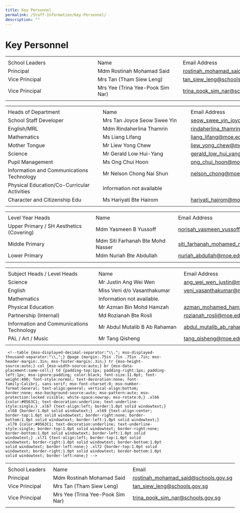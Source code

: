 ```yaml
---
title: Key Personnel
permalink: /Staff-Information/Key-Personnel/
description: ""
---
```

Key Personnel
=============
<table border="0" cellpadding="0" cellspacing="0" width="897" style="border-collapse:
 collapse;width:673pt"><colgroup><col width="308" style="mso-width-source:userset;mso-width-alt:11264;width:231pt"> <col width="289" style="mso-width-source:userset;mso-width-alt:10569;width:217pt"> <col width="289" style="mso-width-source:userset;mso-width-alt:10569;width:217pt"> <col width="11" style="mso-width-source:userset;mso-width-alt:402;width:8pt"></colgroup><tbody><tr height="7" style="mso-height-source:userset;height:5.25pt"><td height="7" width="308" style="height:5.25pt;width:231pt"><a name="RANGE!E3:H8"></a></td><td width="289" style="width:217pt"></td><td width="289" style="width:217pt"></td><td width="11" style="width:8pt"></td></tr><tr height="21" style="height:15.75pt"><td height="21" class="xl71" style="height:15.75pt">School Leaders</td><td class="xl67" style="border-left:none">Name</td><td class="xl69" style="border-left:none">Email Address</td><td></td></tr><tr height="21" style="height:15.75pt;mso-yfti-irow:1"><td height="21" class="xl72" style="height:15.75pt;border-top:none">Principal</td><td class="xl68" style="border-top:none;border-left:none">Mdm Rostinah Mohamad Said&nbsp;</td><td class="xl70" style="border-top:none;border-left:none"><a href="mailto:rostinah_mohamad_said@schools.gov.sg">rostinah_mohamad_said@schools.gov.sg</a></td><td></td></tr><tr height="21" style="height:15.75pt;mso-yfti-irow:2"><td height="21" class="xl72" style="height:15.75pt;border-top:none">Vice Principal</td><td class="xl68" style="border-top:none;border-left:none">Mrs Tan (Tham Siew Leng)</td><td class="xl70" style="border-top:none;border-left:none"><a href="mailto:tan_siew_leng@schools.gov.sg">tan_siew_leng@schools.gov.sg</a></td><td></td></tr><tr height="21" style="height:15.75pt;mso-yfti-irow:3"><td height="21" class="xl72" style="height:15.75pt;border-top:none">Vice Principal</td><td class="xl68" style="border-top:none;border-left:none">Mrs Yee (Trina Yee-Pook Sim Nar)</td><td class="xl70" style="border-top:none;border-left:none"><span style="mso-color-alt:windowtext"><a href="mailto:trina_pook_sim_nar@schools.gov.sg">trina_pook_sim_nar@schools.gov.sg</a></span></td><td></td></tr><tr height="6" style="mso-height-source:userset;height:4.5pt"><td height="6" style="height:4.5pt"></td><td></td><td class="xl66"></td><td></td></tr></tbody></table>


<table border="0" cellpadding="0" cellspacing="0" width="897" style="border-collapse:
 collapse;width:673pt"><colgroup><col width="308" style="mso-width-source:userset;mso-width-alt:11264;width:231pt"> <col width="289" style="mso-width-source:userset;mso-width-alt:10569;width:217pt"> <col width="289" style="mso-width-source:userset;mso-width-alt:10569;width:217pt"> <col width="11" style="mso-width-source:userset;mso-width-alt:402;width:8pt"></colgroup><tbody><tr height="4" style="mso-height-source:userset;height:3.0pt"><td height="4" width="308" style="height:3.0pt;width:231pt"><a name="RANGE!E10:H21"></a></td><td width="289" style="width:217pt"></td><td width="289" style="width:217pt"></td><td width="11" style="width:8pt"></td></tr><tr height="21" style="height:15.75pt"><td height="21" class="xl72" style="height:15.75pt">Heads of Department</td><td class="xl67" style="border-left:none">Name</td><td class="xl70" style="border-left:none">Email Address</td><td></td></tr><tr height="21" style="height:15.75pt;mso-yfti-irow:5"><td height="21" class="xl73" style="height:15.75pt;border-top:none">School Staff Developer</td><td class="xl68" style="border-top:none;border-left:none">Mrs Tan Joyce Seow Swee Yin</td><td class="xl71" style="border-top:none;border-left:none"><a href="mailto:seow_swee_yin_joyce@moe.edu.sg">seow_swee_yin_joyce@moe.edu.sg</a></td><td></td></tr><tr height="21" style="height:15.75pt;mso-yfti-irow:6"><td height="21" class="xl73" style="height:15.75pt;border-top:none">English/MRL</td><td class="xl69" width="289" style="border-top:none;border-left:none;width:217pt">Mdm Rindaherlina Thamrin<span style="mso-spacerun:yes">&nbsp;</span></td><td class="xl71" style="border-top:none;border-left:none"><a href="mailto:rindaherlina_thamrin@moe.edu.sg">rindaherlina_thamrin@moe.edu.sg</a></td><td></td></tr><tr height="21" style="height:15.75pt;mso-yfti-irow:7"><td height="21" class="xl73" style="height:15.75pt;border-top:none">Mathematics</td><td class="xl68" style="border-top:none;border-left:none">Ms Liang Lifang</td><td class="xl71" style="border-top:none;border-left:none"><span style="mso-color-alt:windowtext"><a href="mailto:liang_lifang@moe.edu.sg">liang_lifang@moe.edu.sg</a></span></td><td></td></tr><tr height="21" style="height:15.75pt;mso-yfti-irow:8"><td height="21" class="xl73" style="height:15.75pt;border-top:none">Mother Tongue</td><td class="xl68" style="border-top:none;border-left:none">Mr Liew Yong Chew</td><td class="xl71" style="border-top:none;border-left:none"><a href="mailto:liew_yong_chew@moe.edu.sg">liew_yong_chew@moe.edu.sg</a></td><td></td></tr><tr height="21" style="height:15.75pt;mso-yfti-irow:9"><td height="21" class="xl73" style="height:15.75pt;border-top:none">Science</td><td class="xl68" style="border-top:none;border-left:none">Mr Gerald Low Hui-Yang<span style="mso-spacerun:yes">&nbsp;</span></td><td class="xl71" style="border-top:none;border-left:none"><span style="mso-color-alt:windowtext"><a href="mailto:Gerald_low_hui_yang@moe.edu.sg">gerald_low_hui_yang@moe.edu.sg</a></span></td><td></td></tr><tr height="21" style="height:15.75pt;mso-yfti-irow:10"><td height="21" class="xl73" style="height:15.75pt;border-top:none">Pupil Management</td><td class="xl68" style="border-top:none;border-left:none">Ms Ong Chui Hoon</td><td class="xl71" style="border-top:none;border-left:none"><span style="mso-color-alt:windowtext"><a href="mailto:ong_chui_hoon@moe.edu.sg">ong_chui_hoon@moe.edu.sg</a></span></td><td></td></tr><tr height="21" style="height:15.75pt;mso-yfti-irow:11"><td height="21" class="xl73" style="height:15.75pt;border-top:none">Information and Communications Technology</td><td class="xl68" style="border-top:none;border-left:none">Mr Nelson Chong Nai Shun</td><td class="xl71" style="border-top:none;border-left:none"><a href="mailto:nelson_chong@moe.edu.sg">nelson_chong@moe.edu.sg</a></td><td></td></tr><tr height="21" style="height:15.75pt;mso-yfti-irow:12"><td height="21" class="xl73" style="height:15.75pt;border-top:none">Physical Education/Co-Curricular Activities</td><td colspan="2" class="xl70" style="border-left:none">Information not available</td><td></td></tr><tr height="21" style="height:15.75pt;mso-yfti-irow:13"><td height="21" class="xl73" style="height:15.75pt;border-top:none">Character and Citizenship Edu</td><td class="xl68" style="border-top:none;border-left:none">Ms Hariyati Bte Hairom</td><td class="xl71" style="border-top:none;border-left:none"><span style="mso-color-alt:windowtext"><a href="mailto:hariyati_hairom@moe.edu.sg">hariyati_hairom@moe.edu.sg</a></span></td><td></td></tr><tr height="5" style="mso-height-source:userset;height:3.75pt"><td height="5" style="height:3.75pt"></td><td></td><td class="xl66"></td><td></td></tr></tbody></table>
 


<table border="0" cellpadding="0" cellspacing="0" width="897" style="border-collapse:
 collapse;width:673pt"><colgroup><col width="308" style="mso-width-source:userset;mso-width-alt:11264;width:231pt"> <col width="289" style="mso-width-source:userset;mso-width-alt:10569;width:217pt"> <col width="289" style="mso-width-source:userset;mso-width-alt:10569;width:217pt"> <col width="11" style="mso-width-source:userset;mso-width-alt:402;width:8pt"></colgroup><tbody><tr height="5" style="mso-height-source:userset;height:3.75pt"><td height="5" width="308" style="height:3.75pt;width:231pt"><a name="RANGE!E23:H28"></a></td><td width="289" style="width:217pt"></td><td width="289" style="width:217pt"></td><td width="11" style="width:8pt"></td></tr><tr height="21" style="height:15.75pt"><td height="21" class="xl71" style="height:15.75pt">Level Year Heads</td><td class="xl67" style="border-left:none">Name</td><td class="xl69" style="border-left:none">Email Address</td><td></td></tr><tr height="21" style="height:15.75pt;mso-yfti-irow:15"><td height="21" class="xl72" style="height:15.75pt;border-top:none">Upper Primary / SH Aesthetics (Covering)</td><td class="xl68" style="border-top:none;border-left:none">Mdm Yasmeen B Yussoff</td><td class="xl70" style="border-top:none;border-left:none"><a href="mailto:norisah_yasmeen_yussoff@moe.edu.sg">norisah_yasmeen_yussoff@moe.edu.sg</a></td><td></td></tr><tr height="21" style="height:15.75pt;mso-yfti-irow:16"><td height="21" class="xl72" style="height:15.75pt;border-top:none">Middle Primary</td><td class="xl68" style="border-top:none;border-left:none">Mdm Siti Farhanah Bte Mohd Nasser<span style="mso-spacerun:yes">&nbsp;</span></td><td class="xl70" style="border-top:none;border-left:none"><a href="mailto:siti_farhanah_mohamed_nass@moe.edu.sg">siti_farhanah_mohamed_nass@moe.edu.sg</a></td><td></td></tr><tr height="21" style="height:15.75pt;mso-yfti-irow:17"><td height="21" class="xl72" style="height:15.75pt;border-top:none">Lower Primary</td><td class="xl68" style="border-top:none;border-left:none">Mdm Nuriah Bte Abdullah</td><td class="xl70" style="border-top:none;border-left:none"><span style="mso-color-alt:windowtext"><a href="mailto:nuriah_abdullah@moe.edu.sg">nuriah_abdullah@moe.edu.sg</a></span></td><td></td></tr><tr height="8" style="mso-height-source:userset;height:6.0pt"><td height="8" style="height:6.0pt"></td><td></td><td class="xl66"></td><td></td></tr></tbody></table>
 


<table border="0" cellpadding="0" cellspacing="0" width="897" style="border-collapse:
 collapse;width:673pt"><colgroup><col width="308" style="mso-width-source:userset;mso-width-alt:11264;width:231pt"> <col width="289" style="mso-width-source:userset;mso-width-alt:10569;width:217pt"> <col width="289" style="mso-width-source:userset;mso-width-alt:10569;width:217pt"> <col width="11" style="mso-width-source:userset;mso-width-alt:402;width:8pt"></colgroup><tbody><tr height="4" style="mso-height-source:userset;height:3.0pt"><td height="4" width="308" style="height:3.0pt;width:231pt"><a name="RANGE!E30:H39"></a></td><td width="289" style="width:217pt"></td><td width="289" style="width:217pt"></td><td width="11" style="width:8pt"></td></tr><tr height="21" style="height:15.75pt"><td height="21" class="xl71" style="height:15.75pt">Subject Heads / Level Heads</td><td class="xl66" style="border-left:none">Name</td><td class="xl69" style="border-left:none">Email Address</td><td></td></tr><tr height="21" style="height:15.75pt;mso-yfti-irow:19"><td height="21" class="xl72" style="height:15.75pt;border-top:none">Science</td><td class="xl67" style="border-top:none;border-left:none">Mr Justin Ang Wei Wen</td><td class="xl70" style="border-top:none;border-left:none"><span style="mso-color-alt:windowtext"><a href="mailto:ang_wei_wen_justin@moe.edu.sg">ang_wei_wen_justin@moe.edu.sg</a></span></td><td></td></tr><tr height="21" style="height:15.75pt;mso-yfti-irow:20"><td height="21" class="xl72" style="height:15.75pt;border-top:none">English</td><td class="xl67" style="border-top:none;border-left:none">Miss Veni d/o Vasanthakumar</td><td class="xl70" style="border-top:none;border-left:none"><a href="mailto:veni_vasanthakumar@moe.edu.sg">veni_vasanthakumar@moe.edu.sg</a></td><td></td></tr><tr height="21" style="height:15.75pt;mso-yfti-irow:21"><td height="21" class="xl72" style="height:15.75pt;border-top:none">Mathematics</td><td colspan="2" class="xl69" style="border-left:none">Information not available.</td><td></td></tr><tr height="21" style="height:15.75pt;mso-yfti-irow:22"><td height="21" class="xl72" style="height:15.75pt;border-top:none">Physical Education</td><td class="xl67" style="border-top:none;border-left:none">Mr Azman Bin Mohd Hamzah</td><td class="xl70" style="border-top:none;border-left:none"><a href="mailto:azman_mohamed_hamzah@moe.edu.sg">azman_mohamed_hamzah@moe.edu.sg</a></td><td></td></tr><tr height="21" style="height:15.75pt;mso-yfti-irow:23"><td height="21" class="xl72" style="height:15.75pt;border-top:none">Partnership (Internal)</td><td class="xl68" width="289" style="border-top:none;border-left:none;width:217pt">Md Rozianah Bte Rosli</td><td class="xl70" style="border-top:none;border-left:none"><span style="mso-color-alt:windowtext"><a href="mailto:rozianah_rosli@moe.edu.sg">rozianah_rosli@moe.edu.sg</a></span></td><td></td></tr><tr height="21" style="height:15.75pt;mso-yfti-irow:24"><td height="21" class="xl72" style="height:15.75pt;border-top:none">Information and Communications Technology</td><td class="xl67" style="border-top:none;border-left:none">Mr Abdul Mutalib B Ab Rahaman<span style="mso-spacerun:yes">&nbsp;</span></td><td class="xl70" style="border-top:none;border-left:none"><span style="mso-color-alt:windowtext"><a href="mailto:abdul_mutalib_ab_rahaman@moe.edu.sg">abdul_mutalib_ab_rahaman@moe.edu.sg</a></span></td><td></td></tr><tr height="21" style="height:15.75pt;mso-yfti-irow:25;mso-yfti-lastrow:yes"><td height="21" class="xl72" style="height:15.75pt;border-top:none">PAL / Art / Music</td><td class="xl67" style="border-top:none;border-left:none">Mr Tang Qisheng</td><td class="xl70" style="border-top:none;border-left:none"><span style="mso-color-alt:windowtext"><a href="mailto:tang_qisheng@moe.edu.sg">tang_qisheng@moe.edu.sg</a></span></td><td></td></tr><tr height="6" style="mso-height-source:userset;height:4.5pt"><td height="6" style="height:4.5pt"></td><td></td><td></td><td></td></tr></tbody></table>
 
     <!--table {mso-displayed-decimal-separator:"\\."; mso-displayed-thousand-separator:"\\,";} @page {margin:.75in .7in .75in .7in; mso-header-margin:.3in; mso-footer-margin:.3in;} tr {mso-height-source:auto;} col {mso-width-source:auto;} br {mso-data-placement:same-cell;} td {padding-top:1px; padding-right:1px; padding-left:1px; mso-ignore:padding; color:black; font-size:11.0pt; font-weight:400; font-style:normal; text-decoration:none; font-family:Calibri, sans-serif; mso-font-charset:0; mso-number-format:General; text-align:general; vertical-align:bottom; border:none; mso-background-source:auto; mso-pattern:auto; mso-protection:locked visible; white-space:nowrap; mso-rotate:0;} .xl66 {color:#0563C1; text-decoration:underline; text-underline-style:single;} .xl67 {text-align:left; border:1.0pt solid windowtext;} .xl68 {border:1.0pt solid windowtext;} .xl69 {text-align:center; border-top:1.0pt solid windowtext; border-right:none; border-bottom:1.0pt solid windowtext; border-left:1.0pt solid windowtext;} .xl70 {color:#0563C1; text-decoration:underline; text-underline-style:single; border-top:1.0pt solid windowtext; border-right:none; border-bottom:1.0pt solid windowtext; border-left:1.0pt solid windowtext;} .xl71 {text-align:left; border-top:1.0pt solid windowtext; border-right:1.0pt solid windowtext; border-bottom:1.0pt solid windowtext; border-left:none;} .xl72 {border-top:1.0pt solid windowtext; border-right:1.0pt solid windowtext; border-bottom:1.0pt solid windowtext; border-left:none;} -->

<table border="0" cellpadding="0" cellspacing="0" width="715" style="border-collapse:
 collapse;width:537pt"><colgroup><col width="145" style="mso-width-source:userset;mso-width-alt:5302;width:109pt"> <col width="285" span="2" style="mso-width-source:userset;mso-width-alt:10422;
 width:214pt"></colgroup><tbody><tr height="7" style="mso-height-source:userset;height:5.25pt"><td height="7" width="145" style="height:5.25pt;width:109pt"></td><td width="285" style="width:214pt"></td><td width="285" style="width:214pt"></td></tr><tr height="21" style="height:15.75pt"><td height="21" class="xl71" style="height:15.75pt">School Leaders</td><td class="xl67" style="border-left:none">Name</td><td class="xl69" style="border-left:none">Email</td></tr><tr height="21" style="height:15.75pt"><td height="21" class="xl72" style="height:15.75pt;border-top:none">Principal</td><td class="xl68" style="border-top:none;border-left:none">Mdm Rostinah Mohamad Said&nbsp;</td><td class="xl70" style="border-top:none;border-left:none"><a href="mailto:rostinah_mohamad_said@schools.gov.sg">rostinah_mohamad_said@schools.gov.sg</a></td></tr><tr height="21" style="height:15.75pt"><td height="21" class="xl72" style="height:15.75pt;border-top:none">Vice Principal</td><td class="xl68" style="border-top:none;border-left:none">Mrs Tan (Tham Siew Leng)</td><td class="xl70" style="border-top:none;border-left:none"><a href="mailto:tan_siew_leng@schools.gov.sg">tan_siew_leng@schools.gov.sg</a></td></tr><tr height="21" style="height:15.75pt"><td height="21" class="xl72" style="height:15.75pt;border-top:none">Vice Principal</td><td class="xl68" style="border-top:none;border-left:none">Mrs Yee (Trina Yee-Pook Sim Nar)</td><td class="xl70" style="border-top:none;border-left:none"><a href="mailto:trina_pook_sim_nar@schools.gov.sg">trina_pook_sim_nar@schools.gov.sg</a></td></tr><tr height="6" style="mso-height-source:userset;height:4.5pt"><td height="6" style="height:4.5pt"></td><td></td><td class="xl66"></td></tr></tbody></table>
